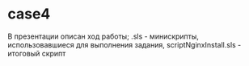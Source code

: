# case4
В презентации описан ход работы;
.sls - минискрипты, использовавшиеся для выполнения задания, scriptNginxInstall.sls - итоговый скрипт
